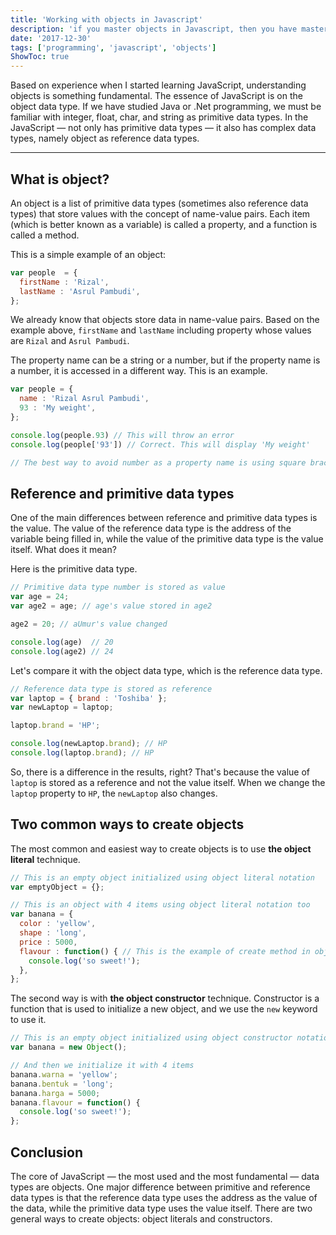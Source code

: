 ```yaml
---
title: 'Working with objects in Javascript'
description: 'if you master objects in Javascript, then you have mastered half of Javascript'
date: '2017-12-30'
tags: ['programming', 'javascript', 'objects']
ShowToc: true
---
```


Based on experience when I started learning JavaScript, understanding objects is something fundamental. The essence of JavaScript is on the object data type. If we have studied Java or .Net programming, we must be familiar with integer, float, char, and string as primitive data types. In the JavaScript — not only has primitive data types — it also has complex data types, namely object as reference data types.

---

## What is object?

An object is a list of primitive data types (sometimes also reference data types) that store values with the concept of name-value pairs. Each item (which is better known as a variable) is called a property, and a function is called a method.

This is a simple example of an object:

```javascript
var people  = {
  firstName : 'Rizal',
  lastName : 'Asrul Pambudi',
};
```

We already know that objects store data in name-value pairs. Based on the example above, `firstName` and `lastName` including property whose values are `Rizal` and `Asrul Pambudi`.

The property name can be a string or a number, but if the property name is a number, it is accessed in a different way. This is an example.

```javascript
var people = {
  name : 'Rizal Asrul Pambudi',
  93 : 'My weight',
};

console.log(people.93) // This will throw an error
console.log(people['93']) // Correct. This will display 'My weight'

// The best way to avoid number as a property name is using square bracket notation.
```

## Reference and primitive data types

One of the main differences between reference and primitive data types is the value. The value of the reference data type is the address of the variable being filled in, while the value of the primitive data type is the value itself. What does it mean?

Here is the primitive data type.

```javascript
// Primitive data type number is stored as value
var age = 24;
var age2 = age; // age's value stored in age2

age2 = 20; // aUmur's value changed

console.log(age)  // 20
console.log(age2) // 24
```

Let's compare it with the object data type, which is the reference data type.

```javascript
// Reference data type is stored as reference
var laptop = { brand : 'Toshiba' };
var newLaptop = laptop;

laptop.brand = 'HP';

console.log(newLaptop.brand); // HP
console.log(laptop.brand); // HP
```

So, there is a difference in the results, right? That's because the value of `laptop` is stored as a reference and not the value itself. When we change the `laptop` property to `HP`, the `newLaptop` also changes.

## Two common ways to create objects

The most common and easiest way to create objects is to use **the object literal** technique.

```javascript
// This is an empty object initialized using object literal notation
var emptyObject = {};

// This is an object with 4 items using object literal notation too
var banana = {
  color : 'yellow',
  shape : 'long',
  price : 5000,
  flavour : function() { // This is the example of create method in object
    console.log('so sweet!');
  },
};
```

The second way is with **the object constructor** technique. Constructor is a function that is used to initialize a new object, and we use the `new` keyword to use it.

```javascript
// This is an empty object initialized using object constructor notation
var banana = new Object();

// And then we initialize it with 4 items
banana.warna = 'yellow';
banana.bentuk = 'long';
banana.harga = 5000;
banana.flavour = function() {
  console.log('so sweet!');
};
```

## Conclusion

The core of JavaScript — the most used and the most fundamental — data types are objects. One major difference between primitive and reference data types is that the reference data type uses the address as the value of the data, while the primitive data type uses the value itself. There are two general ways to create objects: object literals and constructors.
